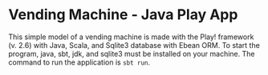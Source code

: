 # Vending Machine - Java Play App

This simple model of a vending machine is made with the Play! framework (v. 2.6) with Java, Scala, and Sqlite3 database with Ebean ORM. To start the program, java, sbt, jdk, and sqlite3 must be installed on your machine. The command to run the application is `sbt run`.